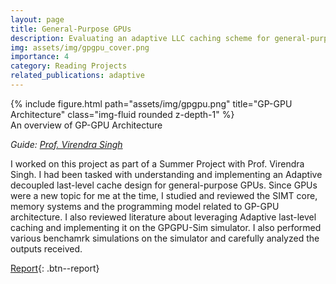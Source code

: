 ```yaml
---
layout: page
title: General-Purpose GPUs
description: Evaluating an adaptive LLC caching scheme for general-purpose GPUs
img: assets/img/gpgpu_cover.png
importance: 4
category: Reading Projects
related_publications: adaptive
---
```


<div class="row">
    <div class="col-sm mt-4 mt-md-0">
        {% include figure.html path="assets/img/gpgpu.png" title="GP-GPU Architecture" class="img-fluid rounded z-depth-1" %}
    </div>
</div>
<div class="caption">
    An overview of GP-GPU Architecture
</div>

_Guide: [Prof. Virendra Singh](https://www.ee.iitb.ac.in/~viren/)_  

I worked on this project as part of a Summer Project with Prof. Virendra Singh. I had been tasked with understanding and implementing an Adaptive decoupled last-level cache design for general-purpose GPUs. Since GPUs were a new topic for me at the time, I studied and reviewed the SIMT core, memory systems and the programming model related to GP-GPU architecture. I also reviewed literature about leveraging Adaptive last-level caching and implementing it on the GPGPU-Sim simulator. I also performed various benchamrk simulations on the simulator and carefully analyzed the outputs received.

[Report](https://anubhavbhatla.github.io/assets/pdf/GPGPU_Report.pdf){: .btn--report}
